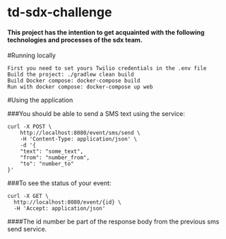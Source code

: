 # td-sdx-challenge

#### This project has the intention to get acquainted with the following technologies and processes of the sdx team.

#Running locally
```
First you need to set yours Twilio credentials in the .env file
Build the project: ./gradlew clean build
Build Docker compose: docker-compose build
Run with docker compose: docker-compose up web
```
#Using the application

###You should be able to send a SMS text using the service:

```
curl -X POST \
    http://localhost:8080/event/sms/send \
    -H 'Content-Type: application/json' \
    -d '{
    "text": "some_text",
    "from": "number_from",
    "to": "number_to"
}'
```

###To see the status of your event:
```
curl -X GET \
  http://localhost:8080/event/{id} \
  -H 'Accept: application/json' 
```
####The id number be part of the response body from the previous sms send service.

